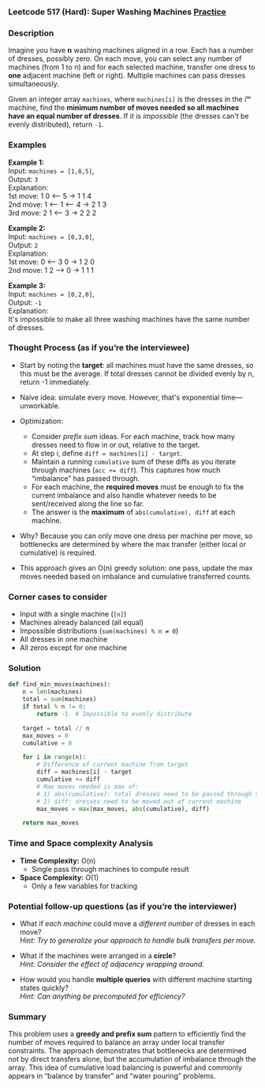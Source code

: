 ### Leetcode 517 (Hard): Super Washing Machines [Practice](https://leetcode.com/problems/super-washing-machines)

### Description  
Imagine you have **n** washing machines aligned in a row. Each has a number of dresses, possibly zero. On each move, you can select any number of machines (from 1 to n) and for each selected machine, transfer one dress to **one** adjacent machine (left or right). Multiple machines can pass dresses simultaneously.

Given an integer array `machines`, where `machines[i]` is the dresses in the iᵗʰ machine, find the **minimum number of moves needed so all machines have an equal number of dresses**. If it is *impossible* (the dresses can't be evenly distributed), return `-1`.

### Examples  

**Example 1:**  
Input: `machines = [1,0,5]`,  
Output: `3`  
Explanation:  
1st move:  1  0 <-- 5  →  1 1 4  
2nd move:  1 <-- 1 <-- 4  →  2 1 3  
3rd move:  2  1 <-- 3  → 2 2 2  


**Example 2:**  
Input: `machines = [0,3,0]`,  
Output: `2`  
Explanation:  
1st move:  0 <-- 3  0  →  1 2 0  
2nd move:  1 2 --> 0  →  1 1 1  


**Example 3:**  
Input: `machines = [0,2,0]`,  
Output: `-1`  
Explanation:  
It's impossible to make all three washing machines have the same number of dresses.


### Thought Process (as if you’re the interviewee)  

- Start by noting the **target**: all machines must have the same dresses, so this must be the average. If total dresses cannot be divided evenly by n, return -1 immediately.

- Naive idea: simulate every move. However, that's exponential time—unworkable.

- Optimization:
  - Consider *prefix sum* ideas. For each machine, track how many dresses need to flow in or out, relative to the target.
  - At step i, define `diff = machines[i] - target`. 
  - Maintain a running `cumulative` sum of these diffs as you iterate through machines (`acc += diff`). This captures how much “imbalance” has passed through.
  - For each machine, the **required moves** must be enough to fix the current imbalance and also handle whatever needs to be sent/received along the line so far.
  - The answer is the **maximum** of `abs(cumulative), diff` at each machine.

- Why? Because you can only move one dress per machine per move, so bottlenecks are determined by where the max transfer (either local or cumulative) is required.

- This approach gives an O(n) greedy solution: one pass, update the max moves needed based on imbalance and cumulative transferred counts.


### Corner cases to consider  
- Input with a single machine (`[n]`)
- Machines already balanced (all equal)
- Impossible distributions (`sum(machines) % n ≠ 0`)
- All dresses in one machine
- All zeros except for one machine


### Solution

```python
def find_min_moves(machines):
    n = len(machines)
    total = sum(machines)
    if total % n != 0:
        return -1  # Impossible to evenly distribute

    target = total // n
    max_moves = 0
    cumulative = 0

    for i in range(n):
        # Difference of current machine from target
        diff = machines[i] - target
        cumulative += diff
        # Max moves needed is max of:
        # 1) abs(cumulative): total dresses need to be passed through so far
        # 2) diff: dresses need to be moved out of current machine
        max_moves = max(max_moves, abs(cumulative), diff)

    return max_moves
```

### Time and Space complexity Analysis  

- **Time Complexity:** O(n)
  - Single pass through machines to compute result
- **Space Complexity:** O(1)
  - Only a few variables for tracking


### Potential follow-up questions (as if you’re the interviewer)  

- What if *each machine* could move a *different number* of dresses in each move?  
  *Hint: Try to generalize your approach to handle bulk transfers per move.*

- What if the machines were arranged in a **circle**?  
  *Hint: Consider the effect of adjacency wrapping around.*

- How would you handle **multiple queries** with different machine starting states quickly?  
  *Hint: Can anything be precomputed for efficiency?*


### Summary
This problem uses a **greedy and prefix sum** pattern to efficiently find the number of moves required to balance an array under local transfer constraints. The approach demonstrates that bottlenecks are determined not by direct transfers alone, but the accumulation of imbalance through the array. This idea of cumulative load balancing is powerful and commonly appears in “balance by transfer” and “water pouring” problems.